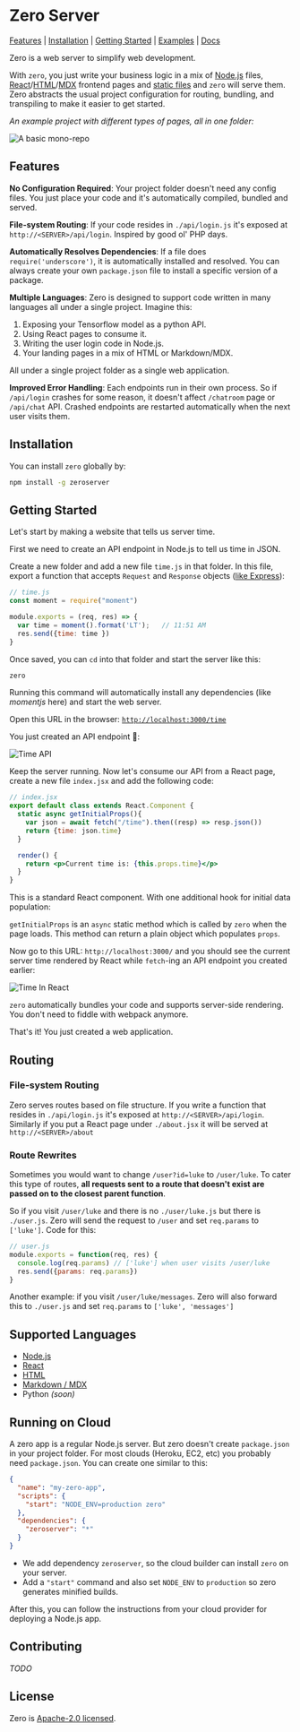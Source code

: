# Zero Server

[Features](#features) | [Installation](#installation) | [Getting Started](#getting-started) | [Examples](examples/) | [Docs](docs/)

Zero is a web server to simplify web development.

With `zero`, you just write your business logic in a mix of [Node.js](docs/nodejs/README.md) files, [React](docs/react/README.md)/[HTML](docs/html/README.md)/[MDX](docs/mdx/README.md) frontend pages and [static files](docs/static/README.md) and `zero` will serve them. Zero abstracts the usual project configuration for routing, bundling, and transpiling to make it easier to get started.

*An example project with different types of pages, all in one folder:*

![A basic mono-repo](docs/images/header.gif?raw=true "A basic mono-repo")

## Features
**No Configuration Required**: Your project folder doesn't need any config files. You just place your code and it's automatically compiled, bundled and served.

**File-system Routing**: If your code resides in `./api/login.js` it's exposed at `http://<SERVER>/api/login`. Inspired by good ol' PHP days.

**Automatically Resolves Dependencies**: If a file does `require('underscore')`, it is automatically installed and resolved. You can always create your own `package.json` file to install a specific version of a package.

**Multiple Languages**: Zero is designed to support code written in many languages all under a single project. Imagine this:
1) Exposing your Tensorflow model as a python API.
2) Using React pages to consume it. 
3) Writing the user login code in Node.js. 
4) Your landing pages in a mix of HTML or Markdown/MDX.

All under a single project folder as a single web application.

**Improved Error Handling**: Each endpoints run in their own process. So if `/api/login` crashes for some reason, it doesn't affect `/chatroom` page or `/api/chat` API. Crashed endpoints are restarted automatically when the next user visits them.

## Installation

You can install `zero` globally by:

```sh
npm install -g zeroserver
```

## Getting Started

Let's start by making a website that tells us server time.

First we need to create an API endpoint in Node.js to tell us time in JSON.

Create a new folder and add a new file `time.js` in that folder. In this file, export a function that accepts `Request` and `Response` objects ([like Express](https://expressjs.com/en/4x/api.html#res)):

```js
// time.js
const moment = require("moment")

module.exports = (req, res) => {
  var time = moment().format('LT');   // 11:51 AM
  res.send({time: time })
}

```

Once saved, you can `cd` into that folder and start the server like this:

```sh
zero
```

Running this command will automatically install any dependencies (like *momentjs* here) and start the web server.

Open this URL in the browser: [`http://localhost:3000/time`](http://localhost:3000/time)

You just created an API endpoint 🎉:

![Time API](docs/images/timeapi.png?raw=true "Time API")

Keep the server running. Now let's consume our API from a React page, create a new file `index.jsx` and add the following code:

```jsx
// index.jsx
export default class extends React.Component {
  static async getInitialProps(){
    var json = await fetch("/time").then((resp) => resp.json())
    return {time: json.time}
  }

  render() {
    return <p>Current time is: {this.props.time}</p>
  }
}
```

This is a standard React component. With one additional hook for initial data population:

`getInitialProps` is an `async` static method which is called by `zero` when the page loads. This method can return a plain object which populates `props`.

Now go to this URL: `http://localhost:3000/` and you should see the current server time rendered by React while `fetch`-ing an API endpoint you created earlier:

![Time In React](docs/images/timejsx.png?raw=true "Time In React")

`zero` automatically bundles your code and supports server-side rendering. You don't need to fiddle with webpack anymore.

That's it! You just created a web application.

## Routing
### File-system Routing
Zero serves routes based on file structure. If you write a function that resides in `./api/login.js` it's exposed at `http://<SERVER>/api/login`. Similarly if you put a React page under `./about.jsx` it will be served at `http://<SERVER>/about`

### Route Rewrites
Sometimes you would want to change `/user?id=luke` to `/user/luke`. To cater this type of routes, **all requests sent to a route that doesn't exist are passed on to the closest parent function**. 

So if you visit `/user/luke` and there is no `./user/luke.js` but there is `./user.js`. Zero will send the request to `/user` and set `req.params` to `['luke']`. Code for this:

```js
// user.js
module.exports = function(req, res) {
  console.log(req.params) // ['luke'] when user visits /user/luke
  res.send({params: req.params})
}
```

Another example: if you visit `/user/luke/messages`. Zero will also forward this to `./user.js` and set `req.params` to `['luke', 'messages']`

## Supported Languages
- [Node.js](docs/nodejs/README.md)
- [React](docs/react/README.md)
- [HTML](docs/html/README.md)
- [Markdown / MDX](docs/mdx/README.md)
- Python *(soon)*

## Running on Cloud
A zero app is a regular Node.js server. But zero doesn't create `package.json` in your project folder. For most clouds (Heroku, EC2, etc) you probably need `package.json`. You can create one similar to this:

```json
{
  "name": "my-zero-app",
  "scripts": {
    "start": "NODE_ENV=production zero"
  },
  "dependencies": {
    "zeroserver": "*"
  }
}
```

- We add dependency `zeroserver`, so the cloud builder can install `zero` on your server.
- Add a `"start"` command and also set `NODE_ENV` to `production` so zero generates minified builds.

After this, you can follow the instructions from your cloud provider for deploying a Node.js app.

## Contributing
*TODO*

## License

Zero is [Apache-2.0 licensed](LICENSE.md).